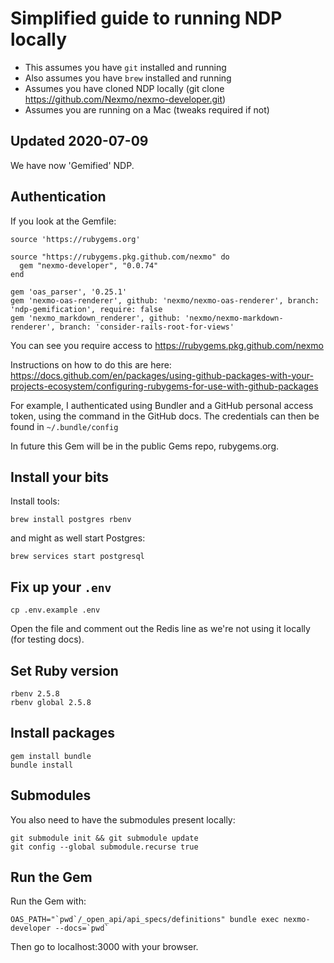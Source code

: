 # Simplified guide to running NDP locally

* This assumes you have `git` installed and running
* Also assumes you have `brew` installed and running
* Assumes you have cloned NDP locally (git clone https://github.com/Nexmo/nexmo-developer.git)
* Assumes you are running on a Mac (tweaks required if not)

## Updated 2020-07-09

We have now 'Gemified' NDP. 

## Authentication

If you look at the Gemfile:

```
source 'https://rubygems.org'

source "https://rubygems.pkg.github.com/nexmo" do
  gem "nexmo-developer", "0.0.74"
end

gem 'oas_parser', '0.25.1'
gem 'nexmo-oas-renderer', github: 'nexmo/nexmo-oas-renderer', branch: 'ndp-gemification', require: false
gem 'nexmo_markdown_renderer', github: 'nexmo/nexmo-markdown-renderer', branch: 'consider-rails-root-for-views'
```

You can see you require access to https://rubygems.pkg.github.com/nexmo 

Instructions on how to do this are here: https://docs.github.com/en/packages/using-github-packages-with-your-projects-ecosystem/configuring-rubygems-for-use-with-github-packages

For example, I authenticated using Bundler and a GitHub personal access token, using the command in the GitHub docs. The credentials can then be found in `~/.bundle/config`

In future this Gem will be in the public Gems repo, rubygems.org.

## Install your bits

Install tools:

``` shell
brew install postgres rbenv
```

and might as well start Postgres:

``` shell
brew services start postgresql
```

## Fix up your `.env`

``` shell
cp .env.example .env
```

Open the file and comment out the Redis line as we're not using it locally (for testing docs).

## Set Ruby version

``` shell
rbenv 2.5.8
rbenv global 2.5.8
```

## Install packages

``` shell
gem install bundle
bundle install
```

## Submodules

You also need to have the submodules present locally:

``` shell
git submodule init && git submodule update
git config --global submodule.recurse true
```

## Run the Gem

Run the Gem with:

```shell
OAS_PATH="`pwd`/_open_api/api_specs/definitions" bundle exec nexmo-developer --docs=`pwd`
```

Then go to localhost:3000 with your browser.
